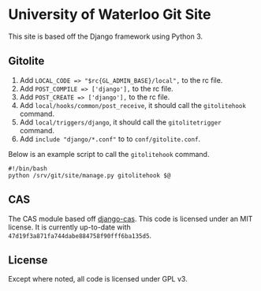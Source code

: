# University of Waterloo Git Site

This site is based off the Django framework using Python 3.

## Gitolite

1. Add `LOCAL_CODE => "$rc{GL_ADMIN_BASE}/local",` to the rc file.
2. Add `POST_COMPILE => ['django'],` to the rc file.
3. Add `POST_CREATE => ['django'],` to the rc file.
4. Add `local/hooks/common/post_receive`, it should call the `gitolitehook`
   command.
5. Add `local/triggers/django`, it should call the `gitolitetrigger` command.
6. Add `include "django/*.conf"` to to `conf/gitolite.conf`.

Below is an example script to call the `gitolitehook` command.

    #!/bin/bash
    python /srv/git/site/manage.py gitolitehook $@

## CAS

The CAS module based off [django-cas](https://bitbucket.org/cpcc/django-cas/).
This code is licensed under an MIT license. It is currently up-to-date with
`47d19f3a871fa744dabe884758f90fff6ba135d5`.

## License

Except where noted, all code is licensed under GPL v3.
